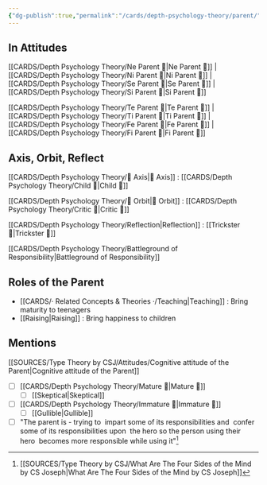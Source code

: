 ```yaml
---
{"dg-publish":true,"permalink":"/cards/depth-psychology-theory/parent/","noteIcon":"","created":"2022-12-27T21:12:34.561+01:00","updated":"2023-03-09T10:20:08.886+01:00"}
---
```



## In Attitudes

[[CARDS/Depth Psychology Theory/Ne Parent 🤨\|Ne Parent 🤨]] | [[CARDS/Depth Psychology Theory/Ni Parent 🤨\|Ni Parent 🤨]] | [[CARDS/Depth Psychology Theory/Se Parent 🤨\|Se Parent 🤨]] | [[CARDS/Depth Psychology Theory/Si Parent 🤨\|Si Parent 🤨]]

[[CARDS/Depth Psychology Theory/Te Parent 🤨\|Te Parent 🤨]] | [[CARDS/Depth Psychology Theory/Ti Parent 🤨\|Ti Parent 🤨]] | [[CARDS/Depth Psychology Theory/Fe Parent 🤨\|Fe Parent 🤨]] | [[CARDS/Depth Psychology Theory/Fi Parent 🤨\|Fi Parent 🤨]]

## Axis, Orbit, Reflect

[[CARDS/Depth Psychology Theory/🧲 Axis\|🧲 Axis]] : [[CARDS/Depth Psychology Theory/Child 👼\|Child 👼]]

[[CARDS/Depth Psychology Theory/🔄 Orbit\|🔄 Orbit]] : [[CARDS/Depth Psychology Theory/Critic 🤔\|Critic 🤔]]

[[CARDS/Depth Psychology Theory/Reflection\|Reflection]] : [[Trickster 🤡\|Trickster 🤡]]

[[CARDS/Depth Psychology Theory/Battleground of Responsibility\|Battleground of Responsibility]]

## Roles of the Parent

- [[CARDS/· Related Concepts & Theories ·/Teaching\|Teaching]] : Bring maturity to teenagers
- [[Raising\|Raising]] : Bring happiness to children 

## Mentions

 [[SOURCES/Type Theory by CSJ/Attitudes/Cognitive attitude of the Parent\|Cognitive attitude of the Parent]] 
- [ ] [[CARDS/Depth Psychology Theory/Mature 🐢\|Mature 🐢]]
	- [ ] [[Skeptical\|Skeptical]]
- [ ] [[CARDS/Depth Psychology Theory/Immature 🐎\|Immature 🐎]]
	- [ ] [[Gullible\|Gullible]]
- [ ] "The parent is - trying to  impart some of its responsibilities and  confer some of its responsibilities upon  the hero so the person using their hero  becomes more responsible while using it"[^1]

[^1]: [[SOURCES/Type Theory by CSJ/What Are The Four Sides of the Mind by CS Joseph\|What Are The Four Sides of the Mind by CS Joseph]]